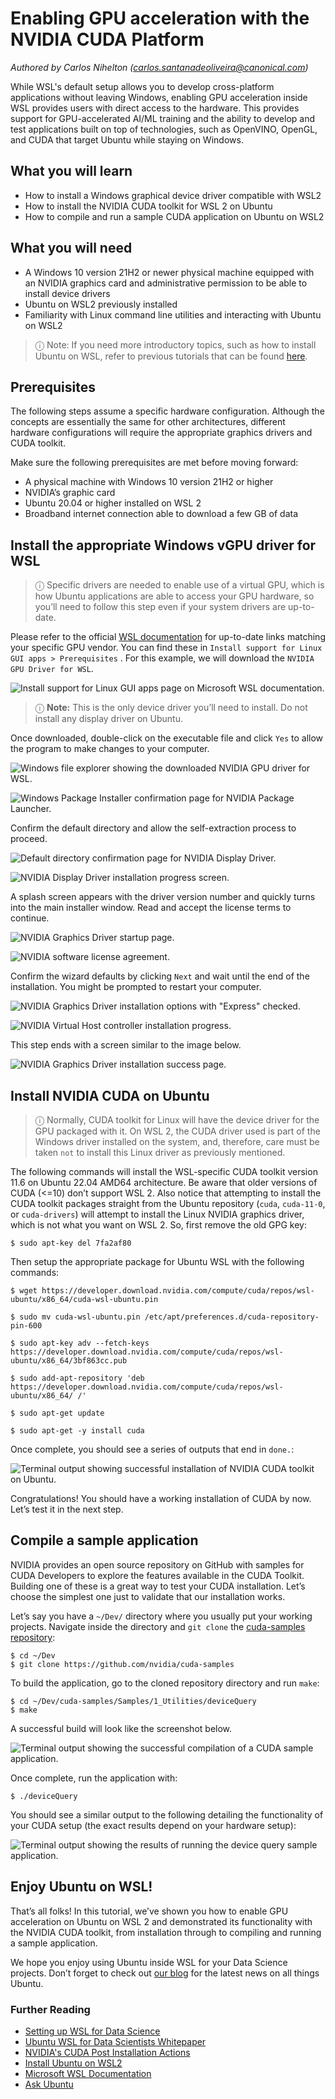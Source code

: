 # Enabling GPU acceleration with the NVIDIA CUDA Platform
*Authored by Carlos Nihelton ([carlos.santanadeoliveira@canonical.com](mailto:carlos.santanadeoliveira@canonical.com))*

While WSL's default setup allows you to develop cross-platform applications without leaving Windows, enabling GPU acceleration inside WSL provides users with direct access to the hardware. This provides support for GPU-accelerated AI/ML training and the ability to develop and test applications built on top of technologies, such as OpenVINO, OpenGL, and CUDA that target Ubuntu while staying on Windows.

## What you will learn

* How to install a Windows graphical device driver compatible with WSL2
* How to install the NVIDIA CUDA toolkit for WSL 2 on Ubuntu
* How to compile and run a sample CUDA application on Ubuntu on WSL2

## What you will need

* A Windows 10 version 21H2 or newer physical machine equipped with an NVIDIA graphics card and administrative permission to be able to install device drivers
* Ubuntu on WSL2 previously installed
* Familiarity with Linux command line utilities and interacting with Ubuntu on WSL2

> ⓘ Note: If you need more introductory topics, such as how to install Ubuntu on WSL, refer to previous tutorials that can be found [here](../guides/install-ubuntu-wsl2.md).


## Prerequisites

The following steps assume a specific hardware configuration. Although the concepts are essentially the same for other architectures, different hardware configurations will require the appropriate graphics drivers and CUDA toolkit.

Make sure the following prerequisites are met before moving forward:

* A physical machine with Windows 10 version 21H2 or higher
* NVIDIA’s graphic card
* Ubuntu 20.04 or higher installed on WSL 2
* Broadband internet connection able to download a few GB of data

## Install the appropriate Windows vGPU driver for WSL

> ⓘ Specific drivers are needed to enable use of a virtual GPU, which is how Ubuntu applications are able to access your GPU hardware, so you’ll need to follow this step even if your system drivers are up-to-date.

Please refer to the official [WSL documentation](https://learn.microsoft.com/en-us/windows/wsl/tutorials/gui-apps) for up-to-date links matching your specific GPU vendor. You can find these in `Install support for Linux GUI apps > Prerequisites` . For this example, we will download the `NVIDIA GPU Driver for WSL`.

![Install support for Linux GUI apps page on Microsoft WSL documentation.](assets/gpu-cuda/install-drivers.png)

> ⓘ **Note:** This is the only device driver you’ll need to install. Do not install any display driver on Ubuntu.

Once downloaded, double-click on the executable file and click `Yes` to allow the program to make changes to your computer.

![Windows file explorer showing the downloaded NVIDIA GPU driver for WSL.](assets/gpu-cuda/downloads-folder.png)

![Windows Package Installer confirmation page for NVIDIA Package Launcher.](assets/gpu-cuda/nvidia-allow-changes.png)

Confirm the default directory and allow the self-extraction process to proceed.

![Default directory confirmation page for NVIDIA Display Driver.](assets/gpu-cuda/default-dir.png)

![NVIDIA Display Driver installation progress screen.](assets/gpu-cuda/please-wait-install.png)

A splash screen appears with the driver version number and quickly turns into the main installer window. Read and accept the license terms to continue.

![NVIDIA Graphics Driver startup page.](assets/gpu-cuda/splash-screen.png)

![NVIDIA software license agreement.](assets/gpu-cuda/license.png)

Confirm the wizard defaults by clicking `Next` and wait until the end of the installation. You might be prompted to restart your computer.

![NVIDIA Graphics Driver installation options with "Express" checked.](assets/gpu-cuda/installation-options.png)

![NVIDIA Virtual Host controller installation progress.](assets/gpu-cuda/installing.png)

This step ends with a screen similar to the image below.

![NVIDIA Graphics Driver installation success page.](assets/gpu-cuda/install-finished.png)

## Install NVIDIA CUDA on Ubuntu

> ⓘ Normally, CUDA toolkit for Linux will have the device driver for the GPU packaged with it. On WSL 2, the CUDA driver used is part of the Windows driver installed on the system, and, therefore, care must be taken `not` to install this Linux driver as previously mentioned.

The following commands will install the WSL-specific CUDA toolkit version 11.6 on Ubuntu 22.04 AMD64 architecture. Be aware that older versions of CUDA (<=10) don’t support WSL 2. Also notice that attempting to install the CUDA toolkit packages straight from the Ubuntu repository (`cuda`, `cuda-11-0`, or `cuda-drivers`) will attempt to install the Linux NVIDIA graphics driver, which is not what you want on WSL 2. So, first remove the old GPG key:

```{code-block} text
$ sudo apt-key del 7fa2af80
```

Then setup the appropriate package for Ubuntu WSL with the following commands:

```{code-block} text
$ wget https://developer.download.nvidia.com/compute/cuda/repos/wsl-ubuntu/x86_64/cuda-wsl-ubuntu.pin

$ sudo mv cuda-wsl-ubuntu.pin /etc/apt/preferences.d/cuda-repository-pin-600

$ sudo apt-key adv --fetch-keys https://developer.download.nvidia.com/compute/cuda/repos/wsl-ubuntu/x86_64/3bf863cc.pub

$ sudo add-apt-repository 'deb https://developer.download.nvidia.com/compute/cuda/repos/wsl-ubuntu/x86_64/ /'

$ sudo apt-get update

$ sudo apt-get -y install cuda
```

Once complete, you should see a series of outputs that end in `done.`:

![Terminal output showing successful installation of NVIDIA CUDA toolkit on Ubuntu.](assets/gpu-cuda/done-done.png)

Congratulations! You should have a working installation of CUDA by now. Let’s test it in the next step.

## Compile a sample application

NVIDIA provides an open source repository on GitHub with samples for CUDA Developers to explore the features available in the CUDA Toolkit. Building one of these is a great way to test your CUDA installation. Let’s choose the simplest one just to validate that our installation works.

Let’s say you have a `~/Dev/` directory where you usually put your working projects. Navigate inside the directory and `git clone` the [cuda-samples repository](https://github.com/nvidia/cuda-samples):

```{code-block} text
$ cd ~/Dev
$ git clone https://github.com/nvidia/cuda-samples
```

To build the application, go to the cloned repository directory and run `make`:

```{code-block} text
$ cd ~/Dev/cuda-samples/Samples/1_Utilities/deviceQuery
$ make
```

A successful build will look like the screenshot below.

![Terminal output showing the successful compilation of a CUDA sample application.](assets/gpu-cuda/make.png)

Once complete, run the application with:

```{code-block} text
$ ./deviceQuery
```

You should see a similar output to the following detailing the functionality of your CUDA setup (the exact results depend on your hardware setup):

![Terminal output showing the results of running the device query sample application.](assets/gpu-cuda/device-query.png)

## Enjoy Ubuntu on WSL!

That’s all folks! In this tutorial, we’ve shown you how to enable GPU acceleration on Ubuntu on WSL 2 and demonstrated its functionality with the NVIDIA CUDA toolkit, from installation through to compiling and running a sample application.

We hope you enjoy using Ubuntu inside WSL for your Data Science projects. Don’t forget to check out [our blog](https://ubuntu.com/blog) for the latest news on all things Ubuntu.

### Further Reading

* [Setting up WSL for Data Science](https://ubuntu.com/blog/wsl-for-data-scientist)
* [Ubuntu WSL for Data Scientists Whitepaper](https://ubuntu.com/engage/ubuntu-wsl-for-data-scientists)
* [NVIDIA's CUDA Post Installation Actions](gpu-cuda.md)
* [Install Ubuntu on WSL2](../guides/install-ubuntu-wsl2.md)
* [Microsoft WSL Documentation](https://learn.microsoft.com/en-us/windows/wsl/)
* [Ask Ubuntu](https://askubuntu.com/)
